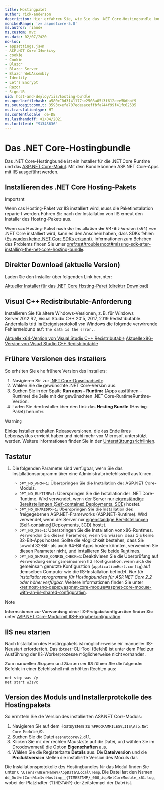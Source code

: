 ```yaml
---
title: Hostingpaket
author: rick-anderson
description: Hier erfahren Sie, wie Sie das .NET Core-Hostingbundle konfigurieren.
monikerRange: '>= aspnetcore-5.0'
ms.author: riande
ms.custom: mvc
ms.date: 02/07/2020
no-loc:
- appsettings.json
- ASP.NET Core Identity
- cookie
- Cookie
- Blazor
- Blazor Server
- Blazor WebAssembly
- Identity
- Let's Encrypt
- Razor
- SignalR
uid: host-and-deploy/iis/hosting-bundle
ms.openlocfilehash: a580c70d3141177be2508a0513f612eee56dbbf9
ms.sourcegitcommit: 3593c4efa707edeaaceffbfa544f99f41fc62535
ms.translationtype: HT
ms.contentlocale: de-DE
ms.lasthandoff: 01/04/2021
ms.locfileid: "93343636"
---
```

# <a name="the-net-core-hosting-bundle"></a>Das .NET Core-Hostingbundle

Das .NET Core-Hostingbundle ist ein Installer für die .NET Core Runtime und das [ASP.NET Core-Modul](xref:host-and-deploy/aspnet-core-module). Mit dem Bundle können ASP.NET Core-Apps mit IIS ausgeführt werden.

## <a name="install-the-net-core-hosting-bundle"></a>Installieren des .NET Core Hosting-Pakets

> [!IMPORTANT]
> Wenn das Hosting-Paket vor IIS installiert wird, muss die Paketinstallation repariert werden. Führen Sie nach der Installation von IIS erneut den Installer des Hosting-Pakets aus.
>
> Wenn das Hosting-Paket nach der Installation der 64-Bit-Version (x64) von .NET Core installiert wird, kann es den Anschein haben, dass SDKs fehlen ([Es wurden keine .NET Core SDKs erkannt](xref:test/troubleshoot#no-net-core-sdks-were-detected)). Informationen zum Beheben des Problems finden Sie unter <xref:test/troubleshoot#missing-sdk-after-installing-the-net-core-hosting-bundle>.

## <a name="direct-download-current-version"></a>Direkter Download (aktuelle Version)

Laden Sie den Installer über folgenden Link herunter:

[Aktueller Installer für das .NET Core Hosting-Paket (direkter Download)](https://dotnet.microsoft.com/permalink/dotnetcore-current-windows-runtime-bundle-installer)

## <a name="visual-c-redistributable-requirement"></a>Visual C++ Redistributable-Anforderung

Installieren Sie für ältere Windows-Versionen, z. B. für Windows Server 2012 R2, Visual Studio C++ 2015, 2017, 2019 Redistributable. Andernfalls tritt im Ereignisprotokoll von Windows die folgende verwirrende Fehlermeldung auf: `The data is the error.`.

[Aktuelle x64-Version von Visual Studio C++ Redistributable](https://aka.ms/vs/16/release/vc_redist.x64.exe)
[Aktuelle x86-Version von Visual Studio C++ Redistributable](https://aka.ms/vs/16/release/vc_redist.x86.exe)

## <a name="earlier-versions-of-the-installer"></a>Frühere Versionen des Installers

So erhalten Sie eine frühere Version des Installers:

1. Navigieren Sie zur [.NET Core-Downloadseite](https://dotnet.microsoft.com/download/dotnet-core).
1. Wählen Sie die gewünschte .NET Core-Version aus.
1. Suchen Sie in der Spalte **Run apps - Runtime** (Apps ausführen – Runtime) die Zeile mit der gewünschten .NET Core-RuntimeRuntime-Version.
1. Laden Sie den Installer über den Link das **Hosting Bundle** (Hosting-Paket) herunter.

> [!WARNING]
> Einige Installer enthalten Releaseversionen, die das Ende ihres Lebenszyklus erreicht haben und nicht mehr von Microsoft unterstützt werden. Weitere Informationen finden Sie in den [Unterstützungsrichtlinien](https://dotnet.microsoft.com/platform/support/policy/dotnet-core).

## <a name="options"></a>Tastatur

1. Die folgenden Parameter sind verfügbar, wenn Sie das Installationsprogramm über eine Administratorbefehlsshell ausführen.

   * `OPT_NO_ANCM=1`: Überspringen Sie die Installation des ASP.NET Core-Moduls.
   * `OPT_NO_RUNTIME=1`: Überspringen Sie die Installation der .NET Core-Runtime. Wird verwendet, wenn der Server nur [eigenständige Bereitstellungen (Self-contained Deployments, SCD)](/dotnet/core/deploying/#self-contained-deployments-scd) hostet.
   * `OPT_NO_SHAREDFX=1`: Überspringen Sie die Installation des freigegebenen ASP.NET-Frameworks (ASP.NET-Runtime). Wird verwendet, wenn der Server nur [eigenständige Bereitstellungen (Self-contained Deployments, SCD)](/dotnet/core/deploying/#self-contained-deployments-scd) hostet.
   * `OPT_NO_X86=1`: Überspringen Sie die Installation von x86-Runtimes. Verwenden Sie diesen Parameter, wenn Sie wissen, dass Sie keine 32-Bit-Apps hosten. Sollte die Möglichkeit bestehen, dass Sie sowohl 32-Bit- als auch 64-Bit-Apps hosten könnten, verwenden Sie diesen Parameter nicht, und installieren Sie beide Runtimes.
   * `OPT_NO_SHARED_CONFIG_CHECK=1`: Deaktivieren Sie die Überprüfung auf Verwendung einer gemeinsamen IIS-Konfiguration, wenn sich die gemeinsam genutzte Konfiguration (`applicationHost.config`) auf demselben Computer wie die IIS-Installation befindet. *Nur für Installationsprogramme für Hostingbundles für ASP.NET Core 2.2 oder höher verfügbar.* Weitere Informationen finden Sie unter <xref:host-and-deploy/aspnet-core-module#aspnet-core-module-with-an-iis-shared-configuration>.

> [!NOTE]
> Informationen zur Verwendung einer IIS-Freigabekonfiguration finden Sie unter [ASP.NET Core-Modul mit IIS-Freigabekonfiguration](xref:host-and-deploy/aspnet-core-module#aspnet-core-module-with-an-iis-shared-configuration).

## <a name="restart-iis"></a>IIS neu starten

Nach Installation des Hostingpakets ist möglicherweise ein manueller IIS-Neustart erforderlich. Das `dotnet`-CLI-Tool (Befehl) ist unter dem Pfad zur Ausführung der IIS-Workerprozesse möglicherweise nicht vorhanden.

Zum manuellen Stoppen und Starten der IIS führen Sie die folgenden Befehle in einer Befehlsshell mit erhöhten Rechten aus:

```console
net stop was /y
net start w3svc
```

## <a name="module-version-and-hosting-bundle-installer-logs"></a>Version des Moduls und Installerprotokolle des Hostingpakets

So ermitteln Sie die Version des installierten ASP.NET Core-Moduls:

1. Navigieren Sie auf dem Hostsystem zu `%PROGRAMFILES%\IIS\Asp.Net Core Module\V2`.
1. Suchen Sie die Datei `aspnetcorev2.dll`.
1. Klicken Sie mit der rechten Maustaste auf die Datei, und wählen Sie im Dropdownmenü die Option **Eigenschaften** aus.
1. Wählen Sie die Registerkarte **Details** aus. Die **Dateiversion** und die **Produktversion** stellen die installierte Version des Moduls dar.

Die Installationsprotokolle des Hostingbundles für das Modul finden Sie unter `C:\Users\%UserName%\AppData\Local\Temp`. Die Datei hat den Namen `dd_DotNetCoreWinSvrHosting__{TIMESTAMP}_000_AspNetCoreModule_x64.log`, wobei der Platzhalter `{TIMESTAMP}` der Zeitstempel der Datei ist.
